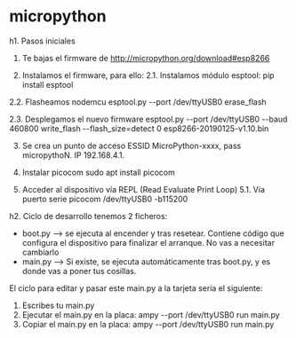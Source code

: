# micropython

h1. Pasos iniciales

1. Te bajas el firmware de http://micropython.org/download#esp8266

2. Instalamos el firmware, para ello:
2.1. Instalamos módulo esptool:
    pip install esptool

2.2. Flasheamos nodemcu
    esptool.py --port /dev/ttyUSB0 erase_flash

2.3. Desplegamos el nuevo firmware
    esptool.py --port /dev/ttyUSB0 --baud 460800 write_flash --flash_size=detect 0 esp8266-20190125-v1.10.bin 


3. Se crea un punto de acceso ESSID MicroPython-xxxx, pass micropythoN. IP 192.168.4.1.

4. Instalar picocom
    sudo apt install picocom

5. Acceder al dispositivo vía REPL (Read Evaluate Print Loop)
5.1. Vía puerto serie 
    picocom /dev/ttyUSB0 -b115200


h2. Ciclo de desarrollo
tenemos 2 ficheros:
 - boot.py --> se ejecuta al encender y tras resetear. Contiene código que configura el dispositivo para finalizar el arranque. No vas a necesitar cambiarlo
 - main.py --> Si existe, se ejecuta automáticamente tras boot.py, y es donde vas a poner tus cosillas.

 El ciclo para editar y pasar este main.py a la tarjeta sería el siguiente:
 1. Escribes tu main.py
 2. Ejecutar el main.py en la placa:
    ampy --port /dev/ttyUSB0 run main.py
 3. Copiar el main.py en la placa:
    ampy --port /dev/ttyUSB0 run main.py

    


